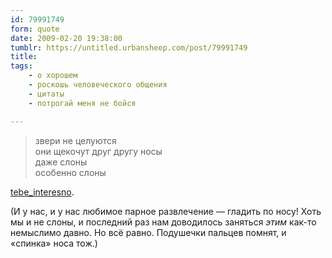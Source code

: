 ```yaml
---
id: 79991749
form: quote
date: 2009-02-20 19:38:00
tumblr: https://untitled.urbansheep.com/post/79991749
title: 
tags:
    - о хорошем
    - роскошь человеческого общения
    - цитаты
    - потрогай меня не бойся

---
```


<blockquote>
звери не целуются<br/>
они щекочут друг другу носы<br/>
даже слоны<br/>
особенно слоны
</blockquote>

<p><a href="http://tebe-interesno.livejournal.com/116569.html">tebe_interesno</a>.</p>

<p>(И у нас, и у нас любимое парное развлечение&nbsp;— гладить по носу! Хоть мы и не слоны, и последний раз нам доводилось заняться <em>этим</em> как-то немыслимо давно. Но всё равно. Подушечки пальцев помнят, и «спинка» носа тож.)</p>
